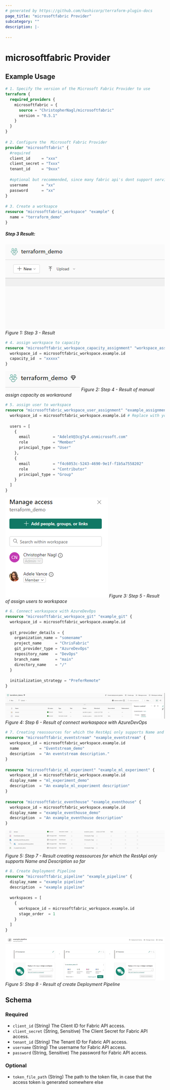 ```yaml
---
# generated by https://github.com/hashicorp/terraform-plugin-docs
page_title: "microsoftfabric Provider"
subcategory: ""
description: |-
  
---
```


# microsoftfabric Provider



## Example Usage

```terraform
# 1. Specify the version of the Microsoft Fabric Provider to use
terraform {
  required_providers {
    microsoftfabric = {
      source = "ChristopherNagl/microsoftfabric"
      version = "0.5.1"
    }
  }
}

# 2. Configure the  Microsoft Fabric Provider
provider "microsoftfabric" {
  #required
  client_id     = "xxx"
  client_secret = "Txxx"
  tenant_id     = "9xxx"

  #optional but recommended, since many fabric api's dont support service principal yet
  username      = "xx"
  password      = "xx"
}

# 3. Create a worksapce
resource "microsoftfabric_workspace" "example" {
  name = "terraform_demo"
}
```
##### Step 3 Result:
![Alt text](docs/example_pictures/step3_create_workspace.PNG)
*Figure 1: Step 3 - Result*
```terraform
# 4. assign workspace to capacity
resource "microsoftfabric_workspace_capacity_assignment" "workspace_assignment" {
  workspace_id = microsoftfabric_workspace.example.id
  capacity_id  = "xxxxx"
}
```
![Alt text](docs/example_pictures/step4_assign_capacity.PNG)
*Figure 2: Step 4 - Result of manual assign capacity as workaround*

```terraform
# 5. assign user to workspace
resource "microsoftfabric_workspace_user_assignment" "example_assignment" {
  workspace_id = microsoftfabric_workspace.example.id # Replace with your workspace ID

  users = [
    {
      email          = "AdeleV@3cg7y4.onmicrosoft.com"
      role           = "Member"
      principal_type = "User"
    },
    {
      email          = "f4c6053c-5243-4690-9e1f-f1b5a7558202"
      role           = "Contributor"
      principal_type = "Group"
    }
  ]
}
```
![Alt text](docs/example_pictures/step5_assign_user.PNG)
*Figure 3: Step 5 - Result of assign users to workspace*

```terraform
# 6. Connect workaspace with AzureDevOps
resource "microsoftfabric_workspace_git" "example_git" {
  workspace_id = microsoftfabric_workspace.example.id

  git_provider_details = {
    organization_name = "somename"
    project_name      = "ChrisFabric"
    git_provider_type = "AzureDevOps"
    repository_name   = "DevOps"
    branch_name       = "main"
    directory_name    = "/"
  }

  initialization_strategy = "PreferRemote"
}
```
![Alt text](docs/example_pictures/step6_connect_workspace_git.PNG)
*Figure 4: Step 6 - Result of connect workaspace with AzureDevOps*

```terraform
# 7. Creating reassources for which the RestApi only supports Name and Description so far
resource "microsoftfabric_eventstream" "example_eventstream" {
  workspace_id = microsoftfabric_workspace.example.id
  name         = "Eventstream_demo"
  description  = "An eventstream description."
}

resource "microsoftfabric_ml_experiment" "example_ml_experiment" {
  workspace_id = microsoftfabric_workspace.example.id
  display_name = "ml_experiment_demo"
  description  = "An example_ml_experiment description"
}

resource "microsoftfabric_eventhouse" "example_eventhouse" {
  workspace_id = microsoftfabric_workspace.example.id
  display_name = "example_eventhouse_demo"
  description  = "An example_eventhouse description"
}
```
![Alt text](docs/example_pictures/step7.PNG)
*Figure 5: Step 7 - Result creating reassources for which the RestApi only supports Name and Description so far*

```terraform
# 8. Create Deployment Pipeline
resource "microsoftfabric_pipeline" "example_pipeline" {
  display_name = "example pipeline"
  description  = "example pipeline"

  workspaces = [
    {
      workspace_id = microsoftfabric_workspace.example.id
      stage_order  = 1
    }
  ]
}
```
![Alt text](docs/example_pictures/step8_pipeline.PNG)
*Figure 5: Step 8 - Result of create Deployment Pipeline*
<!-- schema generated by tfplugindocs -->
## Schema

### Required

- `client_id` (String) The Client ID for Fabric API access.
- `client_secret` (String, Sensitive) The Client Secret for Fabric API access.
- `tenant_id` (String) The Tenant ID for Fabric API access.
- `username` (String) The username for Fabric API access.
- `password` (String, Sensitive) The password for Fabric API access.

### Optional

- `token_file_path` (String) The path to the token file, in case that the access token is generated somewhere else

